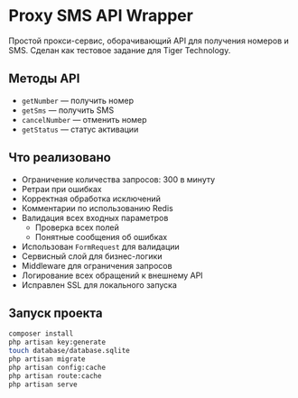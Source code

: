 # Proxy SMS API Wrapper

Простой прокси-сервис, оборачивающий API для получения номеров и SMS. Сделан как тестовое задание для Tiger Technology.

## Методы API

- `getNumber` — получить номер  
- `getSms` — получить SMS  
- `cancelNumber` — отменить номер  
- `getStatus` — статус активации  

## Что реализовано

- Ограничение количества запросов: 300 в минуту  
- Ретраи при ошибках  
- Корректная обработка исключений  
- Комментарии по использованию Redis  
- Валидация всех входных параметров  
  - Проверка всех полей  
  - Понятные сообщения об ошибках  
- Использован `FormRequest` для валидации  
- Сервисный слой для бизнес-логики  
- Middleware для ограничения запросов  
- Логирование всех обращений к внешнему API  
- Исправлен SSL для локального запуска  

## Запуск проекта

```bash
composer install
php artisan key:generate
touch database/database.sqlite
php artisan migrate
php artisan config:cache
php artisan route:cache
php artisan serve

